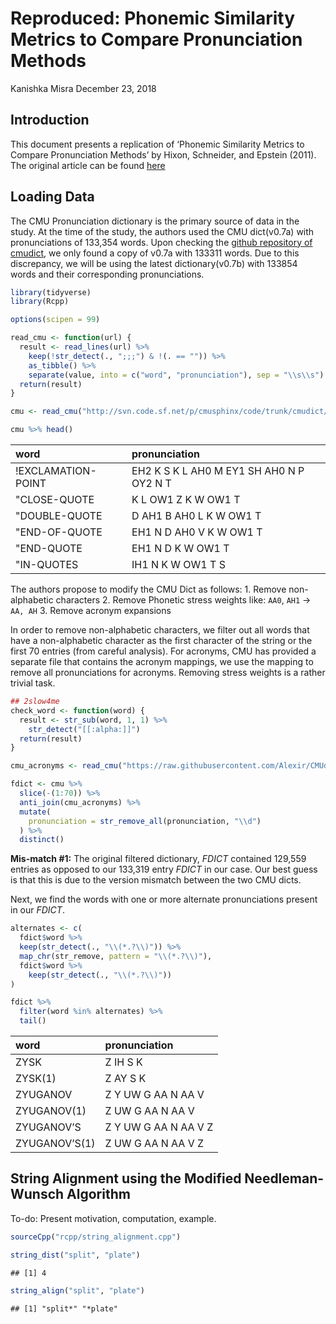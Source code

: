 Reproduced: Phonemic Similarity Metrics to Compare Pronunciation Methods
================
Kanishka Misra
December 23, 2018

## Introduction

This document presents a replication of ‘Phonemic Similarity Metrics to
Compare Pronunciation Methods’ by Hixon, Schneider, and Epstein (2011).
The original article can be found [here]() <!--add link-->

## Loading Data

The CMU Pronunciation dictionary is the primary source of data in the
study. At the time of the study, the authors used the CMU dict(v0.7a)
with pronunciations of 133,354 words. Upon checking the [github
repository of cmudict](https://github.com/Alexir/CMUdict), we only found
a copy of v0.7a with 133311 words. Due to this discrepancy, we will be
using the latest dictionary(v0.7b) with 133854 words and their
corresponding pronunciations.

``` r
library(tidyverse)
library(Rcpp)

options(scipen = 99)

read_cmu <- function(url) {
  result <- read_lines(url) %>%
    keep(!str_detect(., ";;;") & !(. == "")) %>%
    as_tibble() %>%
    separate(value, into = c("word", "pronunciation"), sep = "\\s\\s")
  return(result)
}

cmu <- read_cmu("http://svn.code.sf.net/p/cmusphinx/code/trunk/cmudict/cmudict-0.7b")

cmu %>% head()
```

<div class="kable-table">

| word                | pronunciation                            |
| :------------------ | :--------------------------------------- |
| \!EXCLAMATION-POINT | EH2 K S K L AH0 M EY1 SH AH0 N P OY2 N T |
| "CLOSE-QUOTE        | K L OW1 Z K W OW1 T                      |
| "DOUBLE-QUOTE       | D AH1 B AH0 L K W OW1 T                  |
| "END-OF-QUOTE       | EH1 N D AH0 V K W OW1 T                  |
| "END-QUOTE          | EH1 N D K W OW1 T                        |
| "IN-QUOTES          | IH1 N K W OW1 T S                        |

</div>

The authors propose to modify the CMU Dict as follows: 1. Remove
non-alphabetic characters 2. Remove Phonetic stress weights like: `AA0`,
`AH1` -\> `AA, AH` 3. Remove acronym expansions

In order to remove non-alphabetic characters, we filter out all words
that have a non-alphabetic character as the first character of the
string or the first 70 entries (from careful analysis). For acronyms,
CMU has provided a separate file that contains the acronym mappings, we
use the mapping to remove all pronunciations for acronyms. Removing
stress weights is a rather trivial task.

``` r
## 2slow4me
check_word <- function(word) {
  result <- str_sub(word, 1, 1) %>%
    str_detect("[[:alpha:]]")
  return(result)
}

cmu_acronyms <- read_cmu("https://raw.githubusercontent.com/Alexir/CMUdict/master/acronym-0.7b")

fdict <- cmu %>%
  slice(-(1:70)) %>%
  anti_join(cmu_acronyms) %>%
  mutate(
    pronunciation = str_remove_all(pronunciation, "\\d")
  ) %>%
  distinct()
```

**Mis-match \#1:** The original filtered dictionary, *FDICT* contained
129,559 entries as opposed to our 133,319 entry *FDICT* in our case. Our
best guess is that this is due to the version mismatch between the two
CMU dicts.

Next, we find the words with one or more alternate pronunciations
present in our *FDICT*.

``` r
alternates <- c(
  fdict$word %>% 
  keep(str_detect(., "\\(*.?\\)")) %>%
  map_chr(str_remove, pattern = "\\(*.?\\)"), 
  fdict$word %>% 
    keep(str_detect(., "\\(*.?\\)"))
)

fdict %>% 
  filter(word %in% alternates) %>%
  tail()
```

<div class="kable-table">

| word          | pronunciation        |
| :------------ | :------------------- |
| ZYSK          | Z IH S K             |
| ZYSK(1)       | Z AY S K             |
| ZYUGANOV      | Z Y UW G AA N AA V   |
| ZYUGANOV(1)   | Z UW G AA N AA V     |
| ZYUGANOV’S    | Z Y UW G AA N AA V Z |
| ZYUGANOV’S(1) | Z UW G AA N AA V Z   |

</div>

## String Alignment using the Modified Needleman-Wunsch Algorithm

To-do: Present motivation, computation, example.

``` r
sourceCpp("rcpp/string_alignment.cpp")

string_dist("split", "plate")
```

    ## [1] 4

``` r
string_align("split", "plate")
```

    ## [1] "split*" "*plate"
